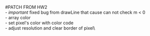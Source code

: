 #PATCH FROM HW2\
     - *important* fixed bug from drawLine that cause can not check m < 0\
     - array color\
     - set pixel's color with color code\
     - adjust resolution and clear border of pixel\
